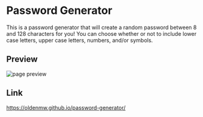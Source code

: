 # Password Generator

This is a password generator that will create a random password between 8 and 128 characters for you! You can choose whether or not to include lower case letters, upper case letters, numbers, and/or symbols.

## Preview
![page preview](https://user-images.githubusercontent.com/87488710/129488869-0b7466e3-bb71-49e0-bbc4-c9f15008a0c9.png)

## Link
https://oldenmw.github.io/password-generator/
